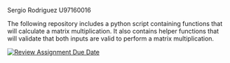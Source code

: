 Sergio Rodriguez U97160016

The following repository includes a python script containing functions that will calculate a matrix multiplication.
It also contains helper functions that will validate that both inputs are valid to perform a matrix multiplication.



[![Review Assignment Due Date](https://classroom.github.com/assets/deadline-readme-button-24ddc0f5d75046c5622901739e7c5dd533143b0c8e959d652212380cedb1ea36.svg)](https://classroom.github.com/a/5WunfJN-)
